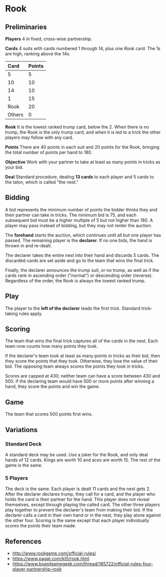 # Rook

## Preliminaries

**Players** 4 in fixed, cross-wise partnership.

**Cards** 4 suits with cards numbered 1 through 14, plus one _Rook_
card. The 1s are high, ranking above the 14s.

| Card   | Points |
|:-------|:-------|
| 5      | 5      |
| 10     | 10     |
| 14     | 10     |
| 1      | 15     |
| Rook   | 20     |
| Others | 0      |

**Rook** It is the lowest ranked trump card, below the 2. When there
is no trump, the Rook is the only trump card, and when it is led to a
trick the other players may follow with any card.

**Points** There are 40 points in each suit and 20 points for the
Rook, bringing the total number of points per hand to 180.

**Objective** Work with your partner to take at least as many points
in tricks as your bid.

**Deal** Standard procedure, dealing **13 cards** to each player and 5
cards to the talon, which is called "the nest."

## Bidding

A bid represents the minimum number of points the bidder thinks they
and their partner can take in tricks. The minimum bid is 75, and each
subsequent bid must be a higher multiple of 5 but not higher than 180.
A player may pass instead of bidding, but they may not renter the
auction.

The **forehand** starts the auction, which continues until all but one
player has passed. The remaining player is the **declarer**. If no one
bids, the hand is thrown in and re-dealt.

The declarer takes the entire nest into their hand and discards 5
cards. The discarded cards are set aside and go to the team that wins
the final trick.

Finally, the declarer announces the trump suit, or no trump, as well
as if the cards rank in ascending order ("normal") or descending order
(reverse). Regardless of the order, the Rook is always the lowest
ranked trump.

## Play

The player to the **left of the declarer** leads the first trick.
Standard trick-taking rules apply.

## Scoring

The team that wins the final trick captures all of the cards in the
nest. Each team now counts how many points they took.

If the declarer's team took at least as many points in tricks as their
bid, then they score the points that they took. Otherwise, they lose
the value of their bid. The opposing team always scores the points
they took in tricks.

Scores are capped at 430; neither team can have a score between 430
and 500. If the declaring team would have 500 or more points after
winning a hand, they score the points and win the game.

## Game

The team that scores 500 points first wins.

## Variations

### Standard Deck

A standard deck may be used. Use a joker for the Rook, and only deal
hands of 12 cards. Kings are worth 10 and aces are worth 15. The rest
of the game is the same.

### 5 Players

The deck is the same. Each player is dealt 11 cards and the nest
gets 2. After the declarer declares trump, they call for a card, and
the player who holds the card is their partner for the hand. This
player does not reveal themselves, except through playing the called
card. The other three players play together to prevent the declarer's
team from making their bid. If the declarer calls a card in their own
hand or in the nest, they play alone against the other four. Scoring
is the same except that each player individually scores the points
their team made.

## References

- http://www.rookgame.com/official-rules/
- https://www.pagat.com/kt5/rook.html
- https://www.boardgamegeek.com/thread/185722/official-rules-four-player-partnership-rook
